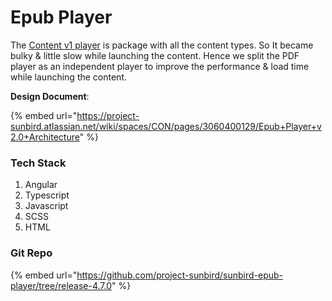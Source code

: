 # Epub Player

The [Content v1 player](broken-reference) is package with all the content types. So It became bulky & little slow while launching the content. Hence we split the PDF player as an independent player to improve the performance & load time while launching the content.



**Design Document**:

{% embed url="https://project-sunbird.atlassian.net/wiki/spaces/CON/pages/3060400129/Epub+Player+v2.0+Architecture" %}

### Tech Stack

1. Angular
2. Typescript
3. Javascript
4. SCSS
5. HTML

### Git Repo

{% embed url="https://github.com/project-sunbird/sunbird-epub-player/tree/release-4.7.0" %}
